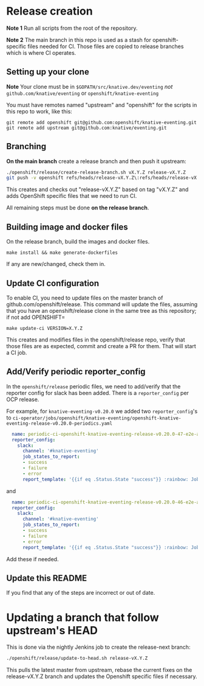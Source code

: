 # Release creation

**Note 1** Run all scripts from the root of the repository.

**Note 2** The main branch in this repo is used as a stash for
openshift-specific files needed for CI. Those files are copied to release
branches which is where CI operates.

## Setting up your clone

**Note** Your clone must be in `$GOPATH/src/knative.dev/eventing` *not*
`github.com/knative/eventing` or `openshift/knative-eventing`

You must have remotes named "upstream" and "openshift" for the scripts
in this repo to work, like this:

```
git remote add openshift git@github.com:openshift/knative-eventing.git
git remote add upstream git@github.com:knative/eventing.git
```

## Branching
**On the main branch** create a release branch and then push it upstream:

```bash
./openshift/release/create-release-branch.sh vX.Y.Z release-vX.Y.Z
git push -v openshift refs/heads/release-vX.Y.Z\:refs/heads/release-vX.Y.Z
```

This creates and checks out "release-vX.Y.Z" based on tag "vX.Y.Z" and adds
OpenShift specific files that we need to run CI.

All remaining steps must be done **on the release branch**.

## Building image and docker files

On the release branch, build the images and docker files.

```
make install && make generate-dockerfiles
```

If any are new/changed, check them in.

## Update CI configuration

To enable CI, you need to update files on the master branch of github.com/openshift/release.
This command will update the files, assuming that you have an openshift/release clone
in the same tree as this repository; if not add OPENSHIFT=<path-to-release>

```
make update-ci VERSION=X.Y.Z
```

This creates and modifies files in the openshift/release repo, verify that those files
are as expected, commit and create a PR for them. That will start a CI job.

## Add/Verify periodic reporter_config

In the `openshift/release` periodic files, we need to add/verify that
the reporter config for slack has been added.  There is a
`reporter_config` per OCP release.

For example, for `knative-eventing-v0.20.0` we added two `reporter_config`'s to 
`ci-operator/jobs/openshift/knative-eventing/openshift-knative-eventing-release-v0.20.0-periodics.yaml`

``` yaml
  name: periodic-ci-openshift-knative-eventing-release-v0.20.0-47-e2e-aws-ocp-47-continuous
  reporter_config:
    slack:
      channel: '#knative-eventing'
      job_states_to_report:
      - success
      - failure
      - error
      report_template: '{{if eq .Status.State "success"}} :rainbow: Job *{{.Spec.Job}}* ended with *{{.Status.State}}*. <{{.Status.URL}}|View logs> :rainbow: {{else}} :volcano: Job *{{.Spec.Job}}* ended with *{{.Status.State}}*. <{{.Status.URL}}|View logs> :volcano: {{end}}'
```

and

``` yaml
  name: periodic-ci-openshift-knative-eventing-release-v0.20.0-46-e2e-aws-ocp-46-continuous
  reporter_config:
    slack:
      channel: '#knative-eventing'
      job_states_to_report:
      - success
      - failure
      - error
      report_template: '{{if eq .Status.State "success"}} :rainbow: Job *{{.Spec.Job}}* ended with *{{.Status.State}}*. <{{.Status.URL}}|View logs> :rainbow: {{else}} :volcano: Job *{{.Spec.Job}}* ended with *{{.Status.State}}*. <{{.Status.URL}}|View logs> :volcano: {{end}}'
```

Add these if needed.

## Update this README

If you find that any of the steps are incorrect or out of date.

# Updating a branch that follow upstream's HEAD

This is done via the nightly Jenkins job to create the release-next branch:

```bash
./openshift/release/update-to-head.sh release-vX.Y.Z
```

This pulls the latest master from upstream, rebase the current fixes on the
release-vX.Y.Z branch and updates the Openshift specific files if necessary.

